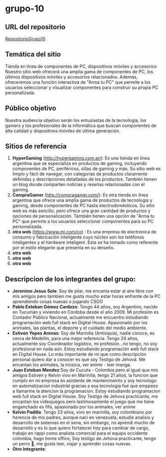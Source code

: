 # grupo-10

## URL del repositorio
[RepositorioGrupo10](https://github.com/0623CIFSNCN05LAED/grupo-10)

## Temática del sitio
Tienda en línea de componentes de PC, dispositivos móviles y accesorios
Nuestro sitio web ofrecerá una amplia gama de componentes de PC, los últimos dispositivos móviles y accesorios relacionados. Además, ofreceremos una función interactiva de "Arma tu PC" que permite a los usuarios seleccionar y visualizar componentes para construir su propia PC personalizada.

## Público objetivo
Nuestra audiencia objetivo serán los entusiastas de la tecnología, los gamers y los profesionales de la informática que buscan componentes de alta calidad y dispositivos móviles de última generación.

## Sitios de referencia
1. **HyperGaming** (http://hypergaming.com.ar/): Es una tienda en línea argentina que se especializa en productos de gaming, incluyendo componentes de PC, periféricos, sillas de gaming y más. Su sitio web es limpio y fácil de navegar, con categorías de productos claramente definidas y descripciones detalladas de los productos. También tienen un blog donde comparten noticias y reseñas relacionadas con el gaming.
2. **CompraGamer** (http://compragamer.com/): Es otra tienda en línea argentina que ofrece una amplia gama de productos de tecnología y gaming, desde componentes de PC hasta electrodomésticos. Su sitio web es más sencillo, pero ofrece una gran cantidad de productos y opciones de personalización. También tienen una opción de "Arma tu PC" que permite a los usuarios seleccionar componentes para su PC personalizada.
3. **otra web** (https://www.mi.com/co) : Es una empresa de electrónica de consumo y fabricación inteligente cuyo núcleo son los teléfonos inteligentes y el hardware inteligent. Esta se ha tomado como referente por el estilo elegante que presenta en su deiseño.
4. **otra web** 
5. **otra web** 
6. **otra web** 

## Descripcion de los integrantes del grupo:
* **Jeronimo Jesus Sole**: Soy de pilar, me encanta estar al aire libre con mis amigos pero tambien me gusta mucho estar horas enfrente de la PC aprendiendo cosas nuevas o jugando CSGO
* **Pablo Esteban Gómez Cardozo**: Tengo 44 años, soy Argentino, nacido en Tucumán y viviendo en Córdoba desde el año 2009. Mi profesión es Contador Público Nacional, actualmente me encuentro estudiando programación web full stack en Digital House. Apasionado por los animales, las plantas, el deporte y el cuidado del medio ambiente.
* **Estiven Yepes Arenas**: Soy de Marinilla (Antioquia), nadie conoce, es cerca de Medellín, para una mejor referencia. Tengo 24 años, actualmente soy Coordinador logístico, mi profesión...no tengo, no soy profesional en nada aún. Estoy estudiando programación web full stack en Digital House. Lo más importante de mí que como descripción personal quiero dar a conocer es que soy Testigo de Jehová. Me encantan los animales, la música, ver anime - leer manga. 
* **Juan Esteban Mendez**:Soy de Cucuta - Colombia pero al igual que mis amigos Estiven y Kelvin vivo en Marinilla, tengo 21 años, la funcion que cumplo en mi empresa es asistente de mantenimeinto y soy tecnologo en automatizacion industrial gracias a esa tecnologia fue que emppezo a llamarme la atencion la programacion. Estoy estudiando programacion web full stack en Digital House. Soy Testigo de Jehova practicante, me encantan los videojuegos pero lastimosamente el juego que me tiene enganchado es fifa, apasionado por los animales, ver anime
* **Kelvin Padilla**: Tengo 23 años, vivo en marinilla, soy colombiano por herencia de mis padres, aunque naci en venezuela, estudie analisis y desarrollo de sistemas en el sena, sin embargo, no aprendi mucho de desarrollo y es lo que quiero fortalecer hoy para cambiar de cargo, trabajo en rappi como analista comercial para el equipo occidente colombia, hago home office, Soy testigo de Jehova practicante, tengo un perro :dog:, me gusta leer,  viajar y aprender cosas nuevas.
* **Otro Integrante**:

